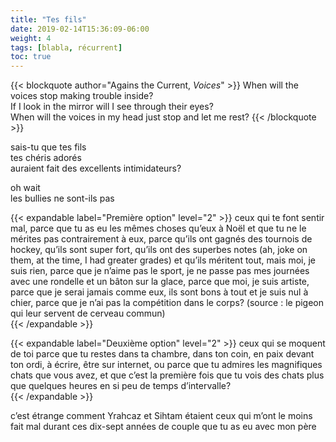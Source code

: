 ```yaml
---
title: "Tes fils"
date: 2019-02-14T15:36:09-06:00
weight: 4
tags: [blabla, récurrent]
toc: true
---
```


{{< blockquote author="Agains the Current, *Voices*" >}}
When will the voices stop making trouble inside?  
If I look in the mirror will I see through their eyes?  
When will the voices in my head just stop and let me rest?
{{< /blockquote >}}

sais-tu que tes fils  
tes chéris adorés  
auraient fait des excellents intimidateurs?  


oh wait  
les bullies ne sont-ils pas  

{{< expandable label="Première option" level="2" >}}
ceux qui te font sentir mal, parce que tu as eu les mêmes choses qu’eux à Noël et que tu ne le mérites pas contrairement à eux, parce qu’ils ont gagnés des tournois de hockey, qu’ils sont super fort, qu’ils ont des superbes notes (ah, joke on them, at the time, I had greater grades) et qu’ils méritent tout, mais moi, je suis rien, parce que je n’aime pas le sport, je ne passe pas mes journées avec une rondelle et un bâton sur la glace, parce que moi, je suis artiste, parce que je serai jamais comme eux, ils sont bons à tout et je suis nul à chier, parce que je n’ai pas la compétition dans le corps? (source : le pigeon qui leur servent de cerveau commun)  
{{< /expandable >}}

{{< expandable label="Deuxième option" level="2" >}}
ceux qui se moquent de toi parce que tu restes dans ta chambre, dans ton coin, en paix devant ton ordi, à écrire, être sur internet, ou parce que tu admires les magnifiques chats que vous avez, et que c’est la première fois que tu vois des chats plus que quelques heures en si peu de temps d’intervalle?  
{{< /expandable >}}


c’est étrange comment Yrahcaz et Sihtam étaient ceux qui m’ont le moins fait mal durant ces dix-sept années de couple que tu as eu avec mon père